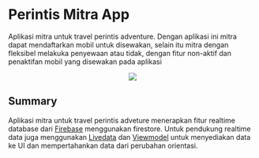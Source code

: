 # Perintis Mitra App

Aplikasi mitra untuk travel perintis adventure. Dengan aplikasi ini mitra dapat mendaftarkan mobil untuk disewakan, selain itu mitra dengan fleksibel melakuka penyewaan atau tidak, dengan fitur non-aktif dan penaktifan mobil yang disewakan pada aplikasi

<p align="center">
  <img src="https://user-images.githubusercontent.com/47078618/134197089-a5ece87f-5992-48d0-b50f-4bd394f00c34.jpg" />
</p>

## Summary
Aplikasi mitra untuk travel perintis adveture menerapkan fitur realtime database dari [Firebase](https://firebase.google.com/) menggunakan firestore. Untuk pendukung realtime data juga menggunakan [Livedata](https://developer.android.com/topic/libraries/architecture/livedata?hl=id) dan [Viewmodel](https://developer.android.com/topic/libraries/architecture/viewmodel) untuk menyediakan data ke UI dan mempertahankan data dari perubahan orientasi. 
